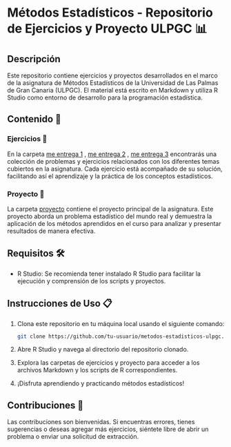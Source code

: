 # Métodos Estadísticos - Repositorio de Ejercicios y Proyecto ULPGC 📊

## Descripción

Este repositorio contiene ejercicios y proyectos desarrollados en el marco de la asignatura de Métodos Estadísticos de la Universidad de Las Palmas de Gran Canaria (ULPGC). El material está escrito en Markdown y utiliza R Studio como entorno de desarrollo para la programación estadística.

## Contenido 📂

### Ejercicios 📝

En la carpeta [me entrega 1](me%20entrega%201) , [me entrega 2](me%20entrega%202) , [me entrega 3](me%20entrega%203) encontrarás una colección de problemas y ejercicios relacionados con los diferentes temas cubiertos en la asignatura. Cada ejercicio está acompañado de su solución, facilitando así el aprendizaje y la práctica de los conceptos estadísticos.

### Proyecto 🚀

La carpeta [proyecto](/proyecto) contiene el proyecto principal de la asignatura. Este proyecto aborda un problema estadístico del mundo real y demuestra la aplicación de los métodos aprendidos en el curso para analizar y presentar resultados de manera efectiva.

## Requisitos 🛠️

- R Studio: Se recomienda tener instalado R Studio para facilitar la ejecución y comprensión de los scripts y proyectos.

## Instrucciones de Uso 📋

1. Clona este repositorio en tu máquina local usando el siguiente comando:

    ```bash
    git clone https://github.com/tu-usuario/metodos-estadisticos-ulpgc.git
    ```

2. Abre R Studio y navega al directorio del repositorio clonado.

3. Explora las carpetas de ejercicios y proyecto para acceder a los archivos Markdown y los scripts de R correspondientes.

4. ¡Disfruta aprendiendo y practicando métodos estadísticos!

## Contribuciones 🤝

Las contribuciones son bienvenidas. Si encuentras errores, tienes sugerencias o deseas agregar más ejercicios, siéntete libre de abrir un problema o enviar una solicitud de extracción.
